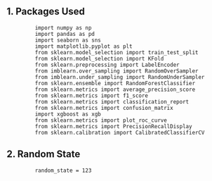 ## 1. Packages Used
             import numpy as np 
             import pandas as pd
             import seaborn as sns
             import matplotlib.pyplot as plt
             from sklearn.model_selection import train_test_split
             from sklearn.model_selection import KFold
             from sklearn.preprocessing import LabelEncoder
             from imblearn.over_sampling import RandomOverSampler
             from imblearn.under_sampling import RandomUnderSampler
             from sklearn.ensemble import RandomForestClassifier
             from sklearn.metrics import average_precision_score
             from sklearn.metrics import f1_score
             from sklearn.metrics import classification_report
             from sklearn.metrics import confusion_matrix
             import xgboost as xgb
             from sklearn.metrics import plot_roc_curve
             from sklearn.metrics import PrecisionRecallDisplay
             from sklearn.calibration import CalibratedClassifierCV

## 2. Random State
             random_state = 123
